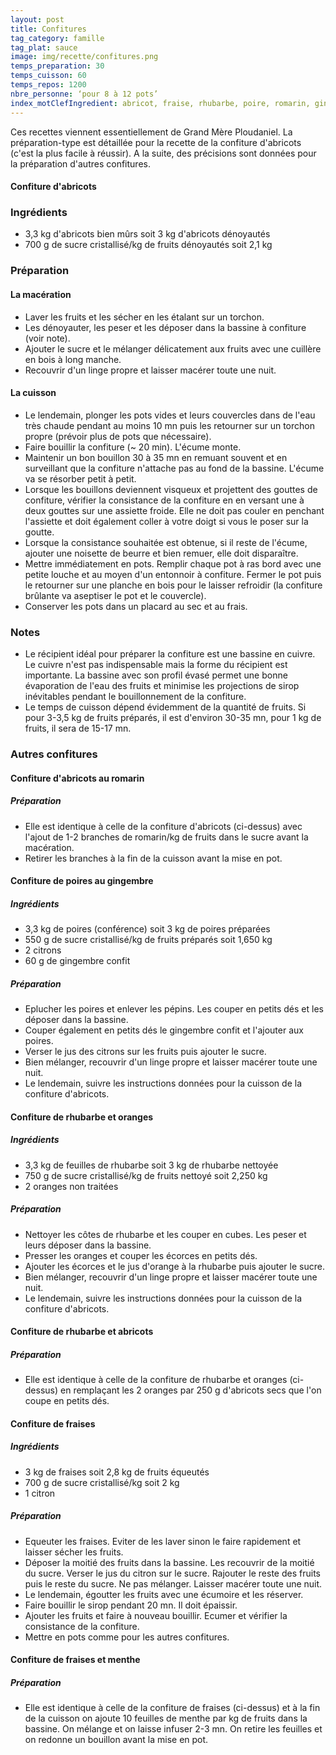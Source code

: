 ```yaml
---
layout: post
title: Confitures
tag_category: famille
tag_plat: sauce
image: img/recette/confitures.png
temps_preparation: 30
temps_cuisson: 60
temps_repos: 1200
nbre_personne: ‘pour 8 à 12 pots’
index_motClefIngredient: abricot, fraise, rhubarbe, poire, romarin, gingembre, menthe, orange
---
```

Ces recettes viennent essentiellement de Grand Mère Ploudaniel. La préparation-type est détaillée pour la recette de la confiture d'abricots (c'est la plus facile à réussir). A la suite, des précisions sont données pour la préparation d'autres confitures.

#### **Confiture d'abricots**

### Ingrédients
* 3,3 kg d'abricots bien mûrs soit 3 kg d'abricots dénoyautés
* 700 g de sucre cristallisé/kg de fruits dénoyautés soit 2,1 kg

### Préparation
#### La macération
* Laver les fruits et les sécher en les étalant sur un torchon.
* Les dénoyauter, les peser et les déposer dans la bassine à confiture (voir note).
* Ajouter le sucre et le mélanger délicatement aux fruits avec une cuillère en bois à long manche.
* Recouvrir d'un linge propre et laisser macérer toute une nuit.

#### La cuisson
* Le lendemain, plonger les pots vides et leurs couvercles dans de l'eau très chaude pendant au moins 10 mn puis les retourner sur un torchon propre (prévoir plus de pots que nécessaire).
* Faire bouillir la confiture (~ 20 min). L'écume monte.
* Maintenir un bon bouillon 30 à 35 mn en remuant souvent et en surveillant que la confiture n'attache pas au fond de la bassine. L'écume va se résorber petit à petit.
* Lorsque les bouillons deviennent visqueux et projettent des gouttes de confiture, vérifier la consistance de la confiture en en versant une à deux gouttes sur une assiette froide. Elle ne doit pas couler en penchant l'assiette et doit également coller à votre doigt si vous le poser sur la goutte.
* Lorsque la consistance souhaitée est obtenue, si il reste de l'écume, ajouter une noisette de beurre et bien remuer, elle doit disparaître.
* Mettre immédiatement en pots. Remplir chaque pot à ras bord avec une petite louche et au moyen d'un entonnoir à confiture. Fermer le pot puis le retourner sur une planche en bois pour le laisser refroidir (la confiture brûlante va aseptiser le pot et le couvercle).
* Conserver les pots dans un placard au sec et au frais.

### Notes
* Le récipient idéal pour préparer la confiture est une bassine en cuivre. Le cuivre n'est pas indispensable mais la forme du récipient est importante. La bassine avec son profil évasé permet une bonne évaporation de l'eau des fruits et minimise les projections de sirop inévitables pendant le bouillonnement de la confiture.
* Le temps de cuisson dépend évidemment de la quantité de fruits. Si pour 3-3,5 kg de fruits préparés, il est d'environ 30-35 mn, pour 1 kg de fruits, il sera de 15-17 mn.

### Autres confitures

#### **Confiture d'abricots au romarin**
##### Préparation
* Elle est identique à celle de la confiture d'abricots (ci-dessus) avec l'ajout de 1-2 branches de romarin/kg de fruits dans le sucre avant la macération.
* Retirer les branches à la fin de la cuisson avant la mise en pot.

#### **Confiture de poires au gingembre**
##### Ingrédients
* 3,3 kg de poires (conférence) soit 3 kg de poires préparées
* 550 g de sucre cristallisé/kg de fruits préparés soit 1,650 kg
* 2 citrons
* 60 g de gingembre confit

##### Préparation
* Eplucher les poires et enlever les pépins. Les couper en petits dés et les déposer dans la bassine.
* Couper également en petits dés le gingembre confit et l'ajouter aux poires.
* Verser le jus des citrons sur les fruits puis ajouter le sucre.
* Bien mélanger, recouvrir d'un linge propre et laisser macérer toute une nuit.
* Le lendemain, suivre les instructions données pour la cuisson de la confiture d'abricots.

#### **Confiture de rhubarbe et oranges**
##### Ingrédients
* 3,3 kg de feuilles de rhubarbe soit 3 kg de rhubarbe nettoyée
* 750 g de sucre cristallisé/kg de fruits nettoyé soit 2,250 kg
* 2 oranges non traitées

##### Préparation
* Nettoyer les côtes de rhubarbe et les couper en cubes. Les peser et leurs déposer dans la bassine.
* Presser les oranges et couper les écorces en petits dés.
* Ajouter les écorces et le jus d'orange à la rhubarbe puis ajouter le sucre.
* Bien mélanger, recouvrir d'un linge propre et laisser macérer toute une nuit.
* Le lendemain, suivre les instructions données pour la cuisson de la confiture d'abricots.

#### **Confiture de rhubarbe et abricots**
##### Préparation
* Elle est identique à celle de la confiture de rhubarbe et oranges (ci-dessus) en remplaçant les 2 oranges par 250 g d'abricots secs que l'on coupe en petits dés.

#### **Confiture de fraises**
##### Ingrédients
* 3 kg de fraises soit 2,8 kg de fruits équeutés
* 700 g de sucre cristallisé/kg soit 2 kg
* 1 citron

##### Préparation
* Equeuter les fraises. Eviter de les laver sinon le faire rapidement et laisser sécher les fruits.
* Déposer la moitié des fruits dans la bassine. Les recouvrir de la moitié du sucre. Verser le jus du citron sur le sucre. Rajouter le reste des fruits puis le reste du sucre. Ne pas mélanger. Laisser macérer toute une nuit.
* Le lendemain, égoutter les fruits avec une écumoire et les réserver.
* Faire bouillir le sirop pendant 20 mn. Il doit épaissir.
* Ajouter les fruits et faire à nouveau bouillir. Ecumer et vérifier la consistance de la confiture.
* Mettre en pots comme pour les autres confitures.

#### **Confiture de fraises et menthe**
##### Préparation
* Elle est identique à celle de la confiture de fraises (ci-dessus) et à la fin de la cuisson on ajoute 10 feuilles de menthe par kg de fruits dans la bassine. On mélange et on laisse infuser 2-3 mn. On retire les feuilles et on redonne un bouillon avant la mise en pot.
